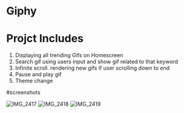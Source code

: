 # Giphy

# Projct Includes
1. Displaying all trending Gifs on Homescreen
2. Search gif using users input and show gif related to that keyword
3. Infinite scroll. rendering new gifs if user scrolling down to end
4. Pause and play gif
5. Theme change

#screenshots

![IMG_2417](https://user-images.githubusercontent.com/40644611/213679507-bccd126d-741d-4a81-94df-827b4baa9869.PNG)
![IMG_2418](https://user-images.githubusercontent.com/40644611/213679473-bcc92f14-efed-4567-a406-11d4640ed13e.PNG)
![IMG_2419](https://user-images.githubusercontent.com/40644611/213679396-399bf96f-4acb-464c-9c40-78eed009b4a6.PNG)

